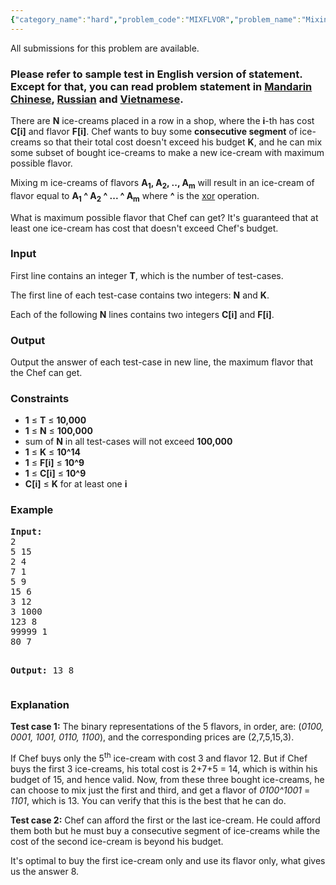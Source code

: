 ```yaml
---
{"category_name":"hard","problem_code":"MIXFLVOR","problem_name":"Mixing flavors","languages_supported":{"0":"ADA","1":"ASM","2":"BASH","3":"BF","4":"C","5":"C99 strict","6":"CAML","7":"CLOJ","8":"CLPS","9":"CPP 4.3.2","10":"CPP 4.9.2","11":"CPP14","12":"CS2","13":"D","14":"ERL","15":"FORT","16":"FS","17":"GO","18":"HASK","19":"ICK","20":"ICON","21":"JAVA","22":"JS","23":"LISP clisp","24":"LISP sbcl","25":"LUA","26":"NEM","27":"NICE","28":"NODEJS","29":"PAS fpc","30":"PAS gpc","31":"PERL","32":"PERL6","33":"PHP","34":"PIKE","35":"PRLG","36":"PYPY","37":"PYTH","38":"PYTH 3.4","39":"RUBY","40":"SCALA","41":"SCM chicken","42":"SCM guile","43":"SCM qobi","44":"ST","45":"TCL","46":"TEXT","47":"WSPC"},"max_timelimit":1,"source_sizelimit":50000,"problem_author":"kingofnumbers","problem_tester":"errichto","date_added":"31-01-2017","tags":{"0":"cook79","1":"gauss","2":"kingofnumbers","3":"medium","4":"two"},"editorial_url":"https://discuss.codechef.com/problems/MIXFLVOR","time":{"view_start_date":1487529000,"submit_start_date":1487529000,"visible_start_date":1487529000,"end_date":1735669800},"layout":"problem"}
---
```

<span class="solution-visible-txt">All submissions for this problem are available.</span><h3>Please refer to sample test in English version of statement.<br>
Except for that, you can read problem statement in <a target="_blank" href="http://www.codechef.com/download/translated/COOK79/mandarin/MIXFLVOR.pdf">Mandarin Chinese</a>, <a target="_blank" href="http://www.codechef.com/download/translated/COOK79/russian/MIXFLVOR.pdf">Russian</a> and <a target="_blank" href="http://www.codechef.com/download/translated/COOK79/vietnamese/MIXFLVOR.pdf">Vietnamese</a>.</h3>

<p>There are <b>N</b> ice-creams placed in a row in a shop, where the <b>i</b>-th has cost <b>C[i]</b> and flavor <b>F[i]</b>. Chef wants to buy some <b>consecutive segment</b> of ice-creams so that their total cost doesn't exceed his budget <b>K</b>, and he can mix some subset of bought ice-creams to make a new ice-cream with maximum possible flavor.</p>

<p>Mixing m ice-creams of flavors <b>A<sub>1</sub>, A<sub>2</sub>, .., A<sub>m</sub></b> will result in an ice-cream of flavor equal to <b>A<sub>1</sub> ^ A<sub>2</sub> ^ ... ^ A<sub>m</sub></b> where <b>^</b> is the <A HREF = "https://en.wikipedia.org/wiki/Bitwise_operation#XOR">xor</A> operation. </p>

<p>What is maximum possible flavor that Chef can get?
It's guaranteed that at least one ice-cream has cost that doesn't exceed Chef's budget.
</p>



<h3>Input</h3>
<p>First line contains an integer <b>T</b>, which is the number of test-cases.</p>

<p>The first line of each test-case contains two integers: <b>N</b> and <b>K</b>.</p>

<p>Each of the following <b>N</b> lines contains two integers <b>C[i]</b> and <b>F[i]</b>. </p>

<h3>Output</h3>
<p>Output the answer of each test-case in new line, the maximum flavor that the Chef can get.</p>

<h3>Constraints</h3>

<ul>
<li><b>1</b> ≤ <b>T</b> ≤ <b>10,000</b></li>
<li><b>1</b> ≤ <b>N</b> ≤ <b>100,000</b></li>
<li>sum of <b>N</b> in all test-cases will not exceed <b>100,000</b></li>
<li><b>1</b> ≤ <b>K</b> ≤ <b>10^14</b></li>
<li><b>1</b> ≤ <b>F[i]</b> ≤ <b>10^9</b></li>
<li><b>1</b> ≤ <b>C[i]</b> ≤ <b>10^9</b></li>
<li><b>C[i]</b> ≤ <b>K</b> for at least one <b>i</b>
</ul>

<h3>Example</h3>
<pre><b>Input:</b>
2
5 15
2 4
7 1
5 9
15 6
3 12
3 1000
123 8
99999 1
80 7

<b>Output:</b>
13
8
</pre>

<h3>Explanation</h3>
<p><b>Test case 1:</b> The binary representations of the 5 flavors, in order, are: (<i>0100, 0001, 1001, 0110, 1100</i>), and the corresponding prices are (2,7,5,15,3).</p>

<p>If Chef buys only the 5<sup>th</sup> ice-cream with cost 3 and flavor 12. But if Chef buys the first 3 ice-creams, his total cost is 2+7+5 = 14, which is within his budget of 15, and hence valid. Now, from these three bought ice-creams, he can choose to mix just the first and third, and get a flavor of <i>0100^1001</i> = <i>1101</i>, which is  13. You can verify that this is the best that he can do.</p>
<p><b>Test case 2:</b> Chef can afford the first or the last ice-cream. He could afford them both but he must buy a consecutive segment of ice-creams while the cost of the second ice-cream is beyond his budget.</p>
<p>It's optimal to buy the first ice-cream only and use its flavor only, what gives us the answer 8.</p>